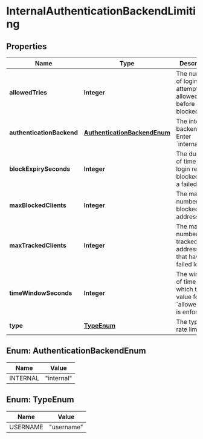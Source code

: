 

# InternalAuthenticationBackendLimiting


## Properties

| Name | Type | Description | Notes |
|------------ | ------------- | ------------- | -------------|
|**allowedTries** | **Integer** | The number of login attempts allowed before login is blocked |  [optional] |
|**authenticationBackend** | [**AuthenticationBackendEnum**](#AuthenticationBackendEnum) | The internal backend. Enter &#x60;internal&#x60; |  [optional] |
|**blockExpirySeconds** | **Integer** | The duration of time that login remains blocked after a failed login |  [optional] |
|**maxBlockedClients** | **Integer** | The maximum number of blocked IP addresses |  [optional] |
|**maxTrackedClients** | **Integer** | The maximum number of tracked IP addresses that have failed login |  [optional] |
|**timeWindowSeconds** | **Integer** | The window of time in which the value for &#x60;allowed_tries&#x60; is enforced |  [optional] |
|**type** | [**TypeEnum**](#TypeEnum) | The type of rate limiting |  [optional] |



## Enum: AuthenticationBackendEnum

| Name | Value |
|---- | -----|
| INTERNAL | &quot;internal&quot; |



## Enum: TypeEnum

| Name | Value |
|---- | -----|
| USERNAME | &quot;username&quot; |




